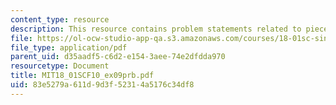 ```yaml
---
content_type: resource
description: This resource contains problem statements related to piecewise polynomial.
file: https://ol-ocw-studio-app-qa.s3.amazonaws.com/courses/18-01sc-single-variable-calculus-fall-2010/83e5279a611d9d3f52314a5176c34df8_MIT18_01SCF10_ex09prb.pdf
file_type: application/pdf
parent_uid: d35aadf5-c6d2-e154-3aee-74e2dfdda970
resourcetype: Document
title: MIT18_01SCF10_ex09prb.pdf
uid: 83e5279a-611d-9d3f-5231-4a5176c34df8
---
```

